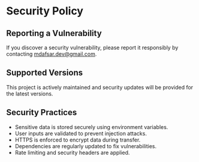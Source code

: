 # Security Policy

## Reporting a Vulnerability
If you discover a security vulnerability, please report it responsibly by contacting mdafsar.dev@gmail.com.

## Supported Versions
This project is actively maintained and security updates will be provided for the latest versions.

## Security Practices
- Sensitive data is stored securely using environment variables.
- User inputs are validated to prevent injection attacks.
- HTTPS is enforced to encrypt data during transfer.
- Dependencies are regularly updated to fix vulnerabilities.
- Rate limiting and security headers are applied.
